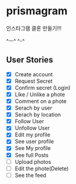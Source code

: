 # prismagram

인스타그램 클론 만들기!!!

^ㅡ^ ^-^

## User Stories

-   [x] Create account
-   [x] Request Secret
-   [x] Confirm secret (Login)
-   [x] Like / Unlike a phote
-   [x] Comment on a phote
-   [x] Serach by user
-   [x] Serach by location
-   [x] Follow User
-   [x] Unfollow User
-   [x] Edit my profile
-   [x] See user profile
-   [x] See My profile
-   [x] See full Posts
-   [ ] Upload photos
-   [ ] Edit the phote(Delete)
-   [ ] See the feed
